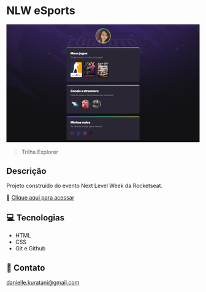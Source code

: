 # NLW eSports 

![preview](./.github/preview.png)

> Trilha Explorer 

## Descrição 

Projeto construído do evento Next Level Week da Rocketseat.

🔗 [Clique aqui para acessar](https://daniyuk.github.io/nlw-esports/)

## 💻 Tecnologias 

- HTML
- CSS
- Git e Github

## 💜 Contato

danielle.kuratani@gmail.com